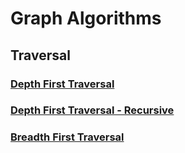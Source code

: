 # Graph Algorithms

## Traversal

### [Depth First Traversal](GraphAlgorithms.playground/Pages/DepthFirstTraversal.xcplaygroundpage/Contents.swift)

### [Depth First Traversal - Recursive](GraphAlgorithms.playground/Pages/DepthFirstTraversal-Recursive.xcplaygroundpage/Contents.swift)

### [Breadth First Traversal](GraphAlgorithms.playground/Pages/BreadthFirstTraversal.xcplaygroundpage/Contents.swift)
